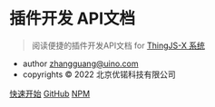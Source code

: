 # 插件开发 API文档

> 阅读便捷的插件开发API文档 for [ThingJS-X 系统](https://x.thingjs.com/)

- author zhangguang@uino.com
- copyrights © 2022 北京优锘科技有限公司

[快速开始](README.md)
[GitHub](https://github.com/jhildenbiddle/docsify-themeable)
[NPM](https://www.npmjs.com/package/docsify-themeable)
